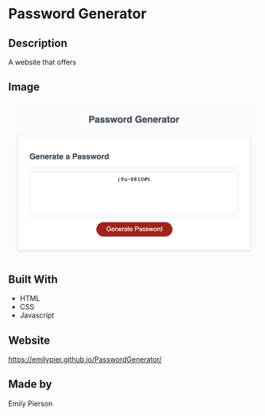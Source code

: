 # Password Generator

## Description
A website that offers

## Image
![Image of Password Generator.](./assets/images/password-generator-screenshot.png) 

## Built With
* HTML
* CSS
* Javascript

## Website
https://emilypier.github.io/PasswordGenerator/

## Made by 
Emily Pierson